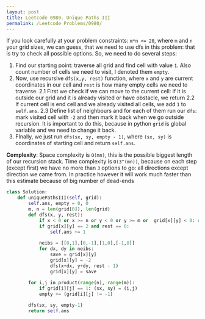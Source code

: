 ```yaml
---
layout: post
title: Leetcode 0980. Unique Paths III
permalink: /Leetcode Problems/0980/
---
```


If you look carefully at your problem constraints: `m*n <= 20`, where `m` and `n` your grid sizes, we can guess, that we need to use dfs in this problem: that is try to check all possible options. So, we need to do several steps:

1. Find our starting point: traverse all grid and find cell with value `1`. Also count number of cells we need to visit, I denoted them `empty`.
2. Now, use recursive `dfs(x,y, rest)` function, where `x` and `y` are current coordinates in our cell and `rest` is how many empty cells we need to traverse.
2.1 First we check if we can move to the current cell: if it is outside our grid and it is already visited or have obstacle, we return
2.2 If current cell is end cell and we already visited all cells, we add `1` to `self.ans`.
2.3 Define list of neighbours and for each of them run our `dfs`: mark visited cell with `-2` and then mark it back when we go outside recursion. It is important to do this, because in python `grid` is global variable and we need to change it back.
3. FInally, we just run `dfs(sx, sy, empty - 1)`, where `(sx, sy)` is coordinates of starting cell and return `self.ans`.

**Complexity**: Space complexity is `O(mn)`, this is the possible biggest length of our recursion stack. Time complexity is `O(3^(mn))`, because on each step (except first) we have no more than `3` options to go: all directions except direction we came from. In practice however it will work much faster than this estimate because of big number of dead-ends

```python
class Solution:
    def uniquePathsIII(self, grid):
        self.ans, empty = 0, 0
        m, n = len(grid[0]), len(grid)
        def dfs(x, y, rest):
            if x < 0 or x >= n or y < 0 or y >= m or  grid[x][y] < 0: return
            if grid[x][y] == 2 and rest == 0:
                self.ans += 1
            
            neibs = [[0,1],[0,-1],[1,0],[-1,0]]
            for dx, dy in neibs:
                save = grid[x][y]
                grid[x][y] = -2
                dfs(x+dx, y+dy, rest - 1)
                grid[x][y] = save
            
        for i,j in product(range(n), range(m)):
            if grid[i][j] == 1: (sx, sy) = (i,j)
            empty += (grid[i][j] != -1)

        dfs(sx, sy, empty-1)
        return self.ans
```
